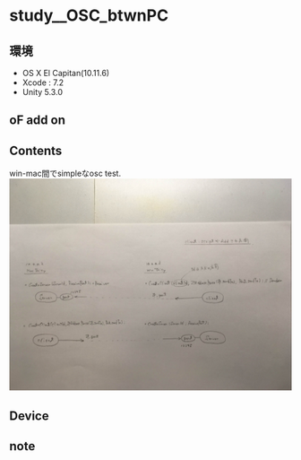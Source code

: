 # study__OSC_btwnPC #

## 環境 ##
*	OS X El Capitan(10.11.6)
*	Xcode : 7.2
*	Unity 5.3.0

## oF add on ##

## Contents ##
win-mac間でsimpleなosc test.  
![image](./description.JPG)  


## Device ##


## note ##






